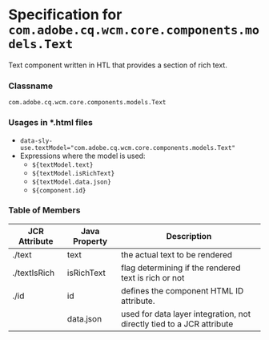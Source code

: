 <!-- AIGenVersion(10742b3ab0, generalsystemmessage.prompt-1.0, generateModelAttributeList.md-1.3, README.md-822d35f834, text.html-146972031c, text.html-c5e39866f6) -->

Specification for `com.adobe.cq.wcm.core.components.models.Text`
====
Text component written in HTL that provides a section of rich text.

### Classname
`com.adobe.cq.wcm.core.components.models.Text`

### Usages in *.html files
- `data-sly-use.textModel="com.adobe.cq.wcm.core.components.models.Text"`
- Expressions where the model is used:
  - `${textModel.text}`
  - `${textModel.isRichText}`
  - `${textModel.data.json}`
  - `${component.id}`

### Table of Members

| JCR Attribute | Java Property | Description                                                                 |
|---------------|---------------|-----------------------------------------------------------------------------|
| ./text        | text          | the actual text to be rendered                                              |
| ./textIsRich  | isRichText    | flag determining if the rendered text is rich or not                        |
| ./id          | id            | defines the component HTML ID attribute.                                    |
|               | data.json     | used for data layer integration, not directly tied to a JCR attribute      |